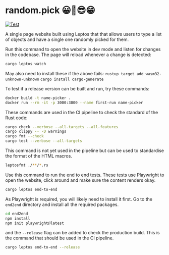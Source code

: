 # random.pick 😀🥳😎😁
[![Test](https://github.com/MattBast/name_picker/actions/workflows/test.yaml/badge.svg)](https://github.com/MattBast/name_picker/actions/workflows/test.yaml)

A single page website built using Leptos that that allows users to type a list of objects and have a single one randomly picked for them.

Run this command to open the website in dev mode and listen for changes in the codebase. The page will reload whenever a change is detected:
```bash
cargo leptos watch
```

May also need to install these if the above fails:
`rustup target add wasm32-unknown-unknown`
`cargo install cargo-generate`

To test if a release version can be built and run, try these commands:
```bash
docker build -t name-picker .
docker run --rm -it -p 3000:3000 --name first-run name-picker
```

These commands are used in the CI pipeline to check the standard of the Rust code:
```bash
cargo check --verbose --all-targets --all-features
cargo clippy -- -D warnings
cargo fmt --check
cargo test --verbose --all-targets
```

This command is not yet used in the pipeline but can be used to standardise the format of the HTML macros.
```bash
leptosfmt ./**/*.rs
```

Use this command to run the end to end tests. These tests use Playwright to open the website, click around and make sure the content renders okay.
```bash
cargo leptos end-to-end
```
As Playwright is required, you will likely need to install it first. Go to the `end2end` directory and install all the required packages.
```bash
cd end2end
npm install
npm init playwright@latest
```

and the `--release` flag can be added to check the production build. This is the command that should be used in the CI pipeline.
```bash
cargo leptos end-to-end --release
```
